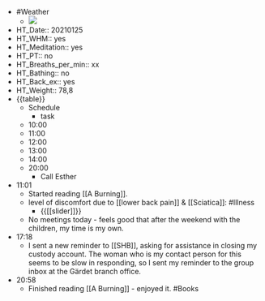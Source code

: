 - #Weather
    - ![](https://firebasestorage.googleapis.com/v0/b/firescript-577a2.appspot.com/o/imgs%2Fapp%2FDavidsroam%2FFMbDrD8VSl.png?alt=media&token=bde043e4-80b7-4872-8316-bf2e8f7e12a3)
- HT_Date:: 20210125
- HT_WHM:: yes
- HT_Meditation:: yes
- HT_PT:: no
- HT_Breaths_per_min:: xx 
- HT_Bathing:: no 
- HT_Back_ex:: yes
- HT_Weight:: 78,8
- {{table}} 
    - Schedule 
        - task
    - 10:00 
    - 11:00 
    - 12:00
    - 13:00
    - 14:00 
    - 20:00
        - Call Esther
- 11:01
    - Started reading [[A Burning]].
    - level of discomfort due to [[lower back pain]] & [[Sciatica]]: #Illness
        - {{[[slider]]}}
    - No meetings today - feels good that after the weekend with the children, my time is my own.
- 17:18
    - I sent a new reminder to [[SHB]], asking for assistance in closing my custody account. The woman who is my contact person for this seems to be slow in responding, so I sent my reminder to the group inbox at the Gärdet branch office.
- 20:58
    - Finished reading [[A Burning]] - enjoyed it. #Books
